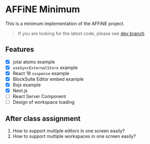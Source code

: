 # AFFiNE Minimum

This is a minimum implementation of the AFFiNE project.

> If you are looking for the latest code, please see [dev branch](https://github.com/Himself65/affine-minimum/tree/dev)

## Features

- [x] jotai atoms example
- [x] `useSyncExternalStore` example
- [x] React 18 `suspense` example
- [x] BlockSuite Editor embed example
- [x] Rxjs example
- [x] Next.js
- [ ] React Server Component
- [ ] Design of workspace loading

## After class assignment

1. How to support multiple editors in one screen easily?
2. How to support multiple workspaces in one screen easily?
